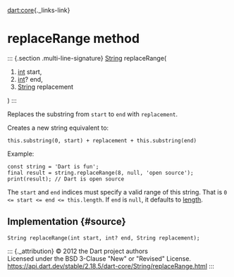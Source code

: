 [dart:core](../../dart-core/dart-core-library){._links-link}

replaceRange method
===================

::: {.section .multi-line-signature}
[String](../string-class) replaceRange(

1.  [int](../int-class) start,
2.  [int](../int-class)? end,
3.  [String](../string-class) replacement

)
:::

Replaces the substring from `start` to `end` with `replacement`.

Creates a new string equivalent to:

``` {.language-dart data-language="dart"}
this.substring(0, start) + replacement + this.substring(end)
```

Example:

``` {.language-dart data-language="dart"}
const string = 'Dart is fun';
final result = string.replaceRange(8, null, 'open source');
print(result); // Dart is open source
```

The `start` and `end` indices must specify a valid range of this string.
That is `0 <= start <= end <= this.length`. If `end` is `null`, it
defaults to [length](length).

Implementation {#source}
--------------

``` {.language-dart data-language="dart"}
String replaceRange(int start, int? end, String replacement);
```

::: {._attribution}
© 2012 the Dart project authors\
Licensed under the BSD 3-Clause \"New\" or \"Revised\" License.\
<https://api.dart.dev/stable/2.18.5/dart-core/String/replaceRange.html>
:::

